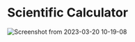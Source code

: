 # Scientific Calculator
![Screenshot from 2023-03-20 10-19-08](https://user-images.githubusercontent.com/125335891/226268988-7e5edd84-3744-44eb-a05b-fe3e8cf0f55f.png)
